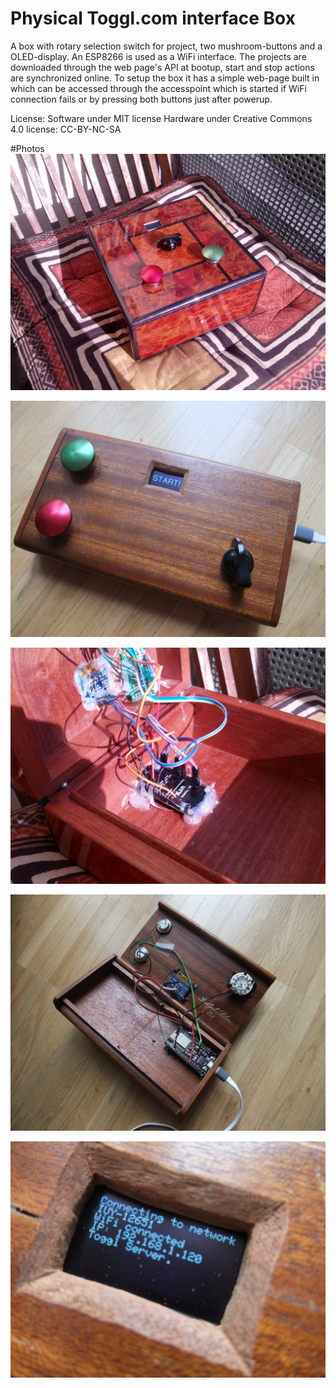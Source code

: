 # Physical Toggl.com interface Box 
A box with rotary selection switch for project, two mushroom-buttons and a OLED-display. An ESP8266 is used as a WiFi interface. The projects are downloaded through the web page's API at bootup, start and stop actions are synchronized online. To setup the box it has a simple web-page built in which can be accessed through the accesspoint which is started if WiFi connection fails or by pressing both buttons just after powerup.

License:
Software under MIT license
Hardware under Creative Commons 4.0 license: CC-BY-NC-SA

#Photos
![First Finished Box](/images/IMG_20160521_090729.jpg) 

![Second Box](/images/DSCF3311.jpg) 

![Behind the scenes 1](/images/IMG_20160521_090759.jpg) 

![Behind the scenes 2](/images/DSCF3317.jpg) 

![Bootup](/images/DSCF3320.jpg) 

